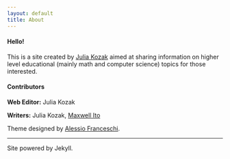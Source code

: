 ```yaml
---
layout: default
title: About
---
```


#### Hello! 
This is a site created by [Julia Kozak](https://github.com/jkozak30) aimed at sharing information on higher level educational (mainly math and computer science) topics for those interested.

#### Contributors
**Web Editor:** Julia Kozak

**Writers:** Julia Kozak, [Maxwell Ito](https://github.com/miyto)

Theme designed by [Alessio Franceschi](https://github.com/PandaSekh/Jekyll-YAMT).

---
Site powered by Jekyll.